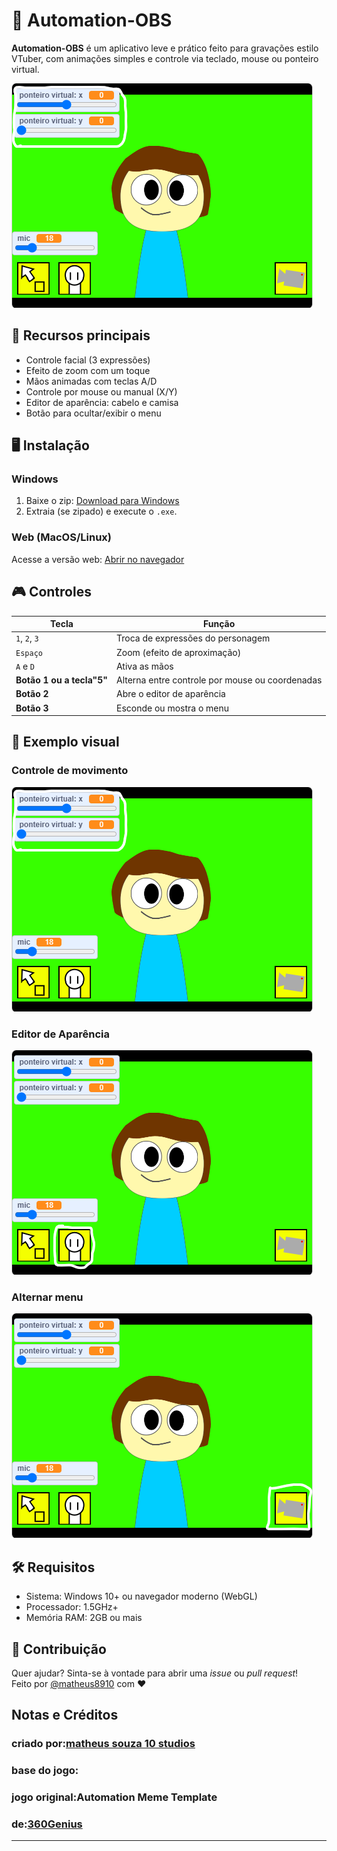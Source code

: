 # 🎥 Automation-OBS

**Automation-OBS** é um aplicativo leve e prático feito para gravações estilo VTuber, com animações simples e controle via teclado, mouse ou ponteiro virtual.

![Preview](https://raw.githubusercontent.com/matheussouzadejesus10/automation-obs/refs/heads/main/Captura%20de%20tela%202025-06-14%20092949.png)

## 🚀 Recursos principais

- Controle facial (3 expressões)
- Efeito de zoom com um toque
- Mãos animadas com teclas A/D
- Controle por mouse ou manual (X/Y)
- Editor de aparência: cabelo e camisa
- Botão para ocultar/exibir o menu

## 🖥️ Instalação

### Windows
1. Baixe o zip: [Download para Windows](https://github.com/matheussouzadejesus10/automation-obs/releases/tag/app) <!-- substitua pelo link real -->
2. Extraia (se zipado) e execute o `.exe`.

### Web (MacOS/Linux)
Acesse a versão web: [Abrir no navegador](#) <!-- substitua pelo link real -->

## 🎮 Controles

| Tecla | Função |
|-------|--------|
| `1`, `2`, `3` | Troca de expressões do personagem |
| `Espaço` | Zoom (efeito de aproximação) |
| `A` e `D` | Ativa as mãos |
| **Botão 1 ou a tecla"5"** | Alterna entre controle por mouse ou coordenadas |
| **Botão 2** | Abre o editor de aparência |
| **Botão 3** | Esconde ou mostra o menu |

## 🧪 Exemplo visual

### Controle de movimento
![Controle](https://raw.githubusercontent.com/matheussouzadejesus10/automation-obs/refs/heads/main/Captura%20de%20tela%202025-06-14%20092949.png)

### Editor de Aparência
![Editor](https://raw.githubusercontent.com/matheussouzadejesus10/automation-obs/refs/heads/main/Captura%20de%20tela%202025-06-14%200929493.png)

### Alternar menu
![Menu](https://raw.githubusercontent.com/matheussouzadejesus10/automation-obs/refs/heads/main/Captura%20de%20tela%202025-06-14%200929494.png)

## 🛠️ Requisitos

- Sistema: Windows 10+ ou navegador moderno (WebGL)
- Processador: 1.5GHz+
- Memória RAM: 2GB ou mais

## 📩 Contribuição

Quer ajudar? Sinta-se à vontade para abrir uma *issue* ou *pull request*!  
Feito por [@matheus8910](https://github.com/matheussouzadejesus10) com ❤️

## Notas e Créditos

### criado por:[matheus souza 10 studios](https://scratch.mit.edu/users/matheussouza19/)
### base do jogo:
### jogo original:Automation Meme Template
### de:[360Genius](https://scratch.mit.edu/users/360Genius/)
---
